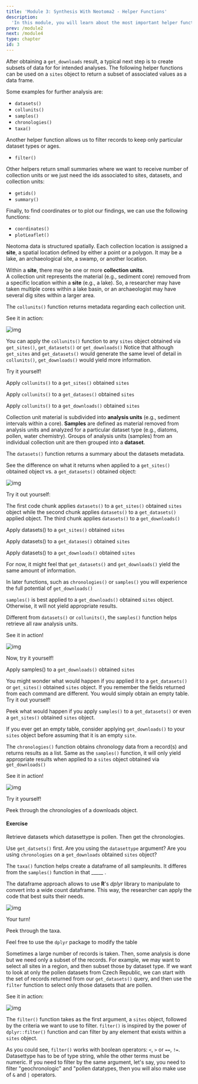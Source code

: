 ```yaml
---
title: 'Module 3: Synthesis With Neotoma2 - Helper Functions'
description:
  'In this module, you will learn about the most important helper functions.'
prev: /module2
next: /module4
type: chapter
id: 3
---
```


<exercise id="0" title="Helper Functions">

After obtaining a `get_downloads` result, a typical next step is to create subsets of data for for intended analyses.  The following helper functions can be used on a `sites` object to return a subset of associated values as a data frame.

Some examples for further analysis are: 
- `datasets()`
- `collunits()`
- `samples()`
- `chronologies()`
- `taxa()`


Another helper function allows us to filter records to keep only particular dataset types or ages. 
- `filter() `

Other helpers return small summaries where we want to receive number of collection units or we just need the ids associated to sites, datasets, and collection units:
- `getids()`
- `summary()`

Finally, to find coordinates or to plot our findings, we can use the following functions:
- `coordinates()`
- `plotLeaflet()`

</exercise>

<exercise id="1" title="collunits()">

Neotoma data is structured spatially. Each collection location is assigned a **site**, a spatial location defined by either a point or a polygon. It may be a lake, an archaeological site, a swamp, or another location.

Within a **site**, there may be one or more **collection units**.  
A collection unit represents the material (e.g., sediment core) removed from a specific location within a **site** (e.g., a lake). So, a researcher may have taken multiple cores within a lake basin, or an archaeologist may have several dig sites within a larger area. 

The `collunits()` function returns metadata regarding each collection unit. 

See it in action:

![img](https://github.com/NeotomaDB/neotoma_workshop/blob/main/static/module3/collunits.gif?raw=true)

You can apply the `collunits()` function to any `sites` object obtained via `get_sites()`, `get_datasets()` or `get_downloads()`
Notice that although `get_sites` and `get_datasets()` would generate the same level of detail in `collunits()`, `get_downloads()` would yield more information.

Try it yourself!


<codeblock id="03_01">

Apply `collunits()` to a `get_sites()` obtained `sites`

</codeblock>

<codeblock id="03_02">

Apply `collunits()` to a `get_datases()` obtained `sites`

</codeblock>

<codeblock id="03_03">

Apply `collunits()` to a `get_downloads()` obtained `sites`

</codeblock>

</exercise>

<exercise id="2" title="datasets()">

Collection unit material is subdivided into **analysis units** (e.g., sediment intervals within a core). **Samples** are defined as material removed from analysis units and analyzed for a particular dataset type (e.g., diatoms, pollen, water chemistry).   Groups of analysis units (samples) from an individual collection unit are then grouped into a **dataset**.

The `datasets()` function returns a summary about the datasets metadata.

See the difference on what it returns when applied to a `get_sites()` obtained object vs. a `get_datasets()` obtained object:

![img](https://github.com/NeotomaDB/neotoma_workshop/blob/main/static/module3/datasets.gif?raw=true)

Try it out yourself:

The first code chunk applies `datasets()` to a `get_sites()` obtained `sites` object while the second chunk applies `datasets()` to a `get_datasets()` applied object. The third chunk applies `datasets()` to a `get_downloads()` 

<codeblock id="03_04">

Apply datasets() to a `get_sites()` obtained `sites`

</codeblock>

<codeblock id="03_05">

Apply datasets() to a `get_datases()` obtained `sites`

</codeblock>

<codeblock id="03_06">

Apply datasets() to a `get_downloads()` obtained `sites`

</codeblock>

For now, it might feel that `get_datasets()` and `get_downloads()` yield the same amount of information.

In later functions, such as `chronologies()` or `samples()` you will experience the full potential of `get_downloads()`

</exercise>

<exercise id="3" title="samples()">

`samples()` is best applied to a `get_downloads()` obtained `sites` object. Otherwise, it will not yield appropriate results.

Different from `datasets()` or `collunits()`, the `samples()` function helps retrieve all raw analysis units.

See it in action!

![img](https://github.com/NeotomaDB/neotoma_workshop/blob/main/static/module3/samples.gif?raw=true)

Now, try it yourself!

<codeblock id="03_07">

Apply samples() to a `get_downloads()` obtained `sites`

</codeblock>

You might wonder what would happen if you applied it to a `get_datasets()` or `get_sites()` obtained `sites` object. If you remember the fields returned from each command are different. You would simply obtain an empty table. Try it out yourself! 


<codeblock id="03_08">

Peek what would happen if you apply `samples()` to a `get_datasets()` or even a `get_sites()` obtained `sites` object.

</codeblock>

If you ever get an empty table, consider applying `get_downloads()` to your `sites` object before assuming that it is an empty `site`.

</exercise>

<exercise id="4" title="chronologies()">

The `chronologies()` function obtains chronology data from a record(s) and returns results as a list. Same as the `samples()` function, it will only yield appropriate results when applied to a `sites` object obtained via `get_downloads()`

See it in action!

![img](https://github.com/NeotomaDB/neotoma_workshop/blob/main/static/module3/chronologies.gif?raw=true)

Try it yourself!

<codeblock id="03_09">

Peek through the chronologies of a downloads object.

</codeblock>


#### Exercise

Retrieve datasets which datasettype is pollen. Then get the chronologies.

<codeblock id="03_10">

Use `get_datsets()` first.
Are you using the `datasettype` argument?
Are you using `chronologies` on a `get_downloads` obtained `sites` object?

</codeblock>

</exercise>

<exercise id="5" title="taxa()">

The `taxa()` function helps create a dataframe of all sampleunits. It differes from the `samples()` function in that _____
. 


The dataframe approach allows to use **R**'s *dplyr* library to manipulate to convert into a wide count dataframe.
This way, the researcher can apply the code that best suits their needs.

![img](https://github.com/NeotomaDB/neotoma_workshop/blob/main/static/module3/taxa.gif?raw=true)

Your turn!

<codeblock id="03_11">

Peek through the taxa.

Feel free to use the `dplyr` package to modify the table

</codeblock>


</exercise>

<exercise id="6" title="filter()">

Sometimes a large number of records is taken. Then, some analysis is done but we need only a subset of the records.
For example, we may want to select all sites in a region, and then subset those by dataset type.  If we want to look at only the pollen datasets from Czech Republic, we can start with the set of records returned from our `get_datasets()` query, and then use the `filter` function to select only those datasets that are pollen.

See it in action:

![img](https://github.com/NeotomaDB/neotoma_workshop/blob/main/static/module3/taxa.gif?raw=true)

The `filter()` function takes as the first argument, a `sites` object, followed by the criteria we want to use to filter. 
`filter()` is inspired by the power of `dplyr::filter()` function and can filter by any element that exists within a `sites` object.



As you could see, `filter()` works with boolean operators: `<`, `>` or `==`, `!=`. Datasettype has to be of type string, while the other terms must be numeric.  If you need to filter by the same argument, let's say, you need to filter "geochronologic" and "pollen datatypes, then you will also make use of `&` and `|` operators.


</exercise>

<exercise id="7" title="getids()">


</exercise>

<exercise id="8" title="summary()">


</exercise>

<exercise id="9" title="coordinaes()">


</exercise>

<exercise id="10" title="plotLeaflet()">


</exercise>